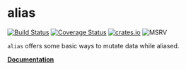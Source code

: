 # alias

[![Build Status](https://img.shields.io/github/actions/workflow/status/huonw/alias/rust.yml)](https://github.com/huonw/alias/actions)
[![Coverage Status](https://coveralls.io/repos/huonw/alias/badge.svg)](https://coveralls.io/r/huonw/alias)
[![crates.io](https://img.shields.io/crates/v/alias.svg)](https://crates.io/crates/alias)
![MSRV](https://img.shields.io/badge/MSRV-1.37.0-informational)

`alias` offers some basic ways to mutate data while aliased.

[**Documentation**](http://huonw.github.io/alias/alias/)
